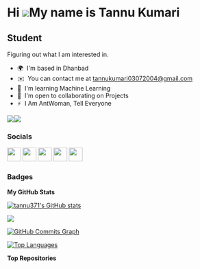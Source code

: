 Hi ![](https://user-images.githubusercontent.com/18350557/176309783-0785949b-9127-417c-8b55-ab5a4333674e.gif)My name is Tannu Kumari
====================================================================================================================================

Student
-------

Figuring out what I am interested in.

* 🌍  I'm based in Dhanbad
* ✉️  You can contact me at [tannukumari03072004@gmail.com](mailto:tannukumari03072004@gmail.com)
* 🧠  I'm learning Machine Learning
* 🤝  I'm open to collaborating on Projects
* ⚡  I Am AntWoman, Tell Everyone

<a href="https://www.github.com/tannu371" target="_blank" rel="noreferrer"><img
src="https://img.shields.io/github/followers/tannu371?logo=github&style=for-the-badge&color=0891b2&labelColor=1c1917" /></a><a href="https://www.twitter.com/@Tannu35079225" target="_blank" rel="noreferrer"><img
src="https://img.shields.io/twitter/follow/@Tannu35079225?logo=twitter&style=for-the-badge&color=0891b2&labelColor=1c1917"
/></a>

### Socials

<p align="left"> <a href="https://discord.com/users/Tannu" target="_blank" rel="noreferrer"><img src="https://raw.githubusercontent.com/danielcranney/readme-generator/main/public/icons/socials/discord.svg" width="32" height="32" /></a> <a href="https://www.github.com/tannu371" target="_blank" rel="noreferrer"><img src="https://raw.githubusercontent.com/danielcranney/readme-generator/main/public/icons/socials/github.svg" width="32" height="32" /></a> <a href="http://www.instagram.com/tannukumari7848" target="_blank" rel="noreferrer"><img src="https://raw.githubusercontent.com/danielcranney/readme-generator/main/public/icons/socials/instagram.svg" width="32" height="32" /></a> <a href="https://www.linkedin.com/in/tannu-kumari-353a99253" target="_blank" rel="noreferrer"><img src="https://raw.githubusercontent.com/danielcranney/readme-generator/main/public/icons/socials/linkedin.svg" width="32" height="32" /></a> <a href="https://www.twitter.com/@Tannu35079225" target="_blank" rel="noreferrer"><img src="https://raw.githubusercontent.com/danielcranney/readme-generator/main/public/icons/socials/twitter.svg" width="32" height="32" /></a></p>

### Badges

<b>My GitHub Stats</b>

<a href="http://www.github.com/tannu371"><img src="https://github-readme-stats.vercel.app/api?username=tannu371&show_icons=true&hide=&count_private=true&title_color=0891b2&text_color=ffffff&icon_color=0891b2&bg_color=1c1917&hide_border=true&show_icons=true" alt="tannu371's GitHub stats" /></a>

<a href="http://www.github.com/tannu371"><img src="https://github-readme-streak-stats.herokuapp.com/?user=tannu371&stroke=ffffff&background=1c1917&ring=0891b2&fire=0891b2&currStreakNum=ffffff&currStreakLabel=0891b2&sideNums=ffffff&sideLabels=ffffff&dates=ffffff&hide_border=true" /></a>

<a href="http://www.github.com/tannu371"><img src="https://github-readme-activity-graph.cyclic.app/graph?username=tannu371&bg_color=1c1917&color=ffffff&line=0891b2&point=ffffff&area_color=1c1917&area=true&hide_border=true&custom_title=GitHub%20Commits%20Graph" alt="GitHub Commits Graph" /></a>

<a href="https://github.com/tannu371" align="left"><img src="https://github-readme-stats.vercel.app/api/top-langs/?username=tannu371&langs_count=10&title_color=0891b2&text_color=ffffff&icon_color=0891b2&bg_color=1c1917&hide_border=true&locale=en&custom_title=Top%20%Languages" alt="Top Languages" /></a>

<b>Top Repositories</b>

<div width="100%" align="center"></div><br /><br /><br /><br /><br /><br /><br />
